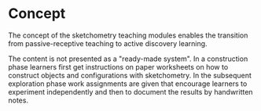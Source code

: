 # Concept
The concept of the sketchometry teaching modules enables the transition from passive-receptive teaching to active discovery learning.

The content is not presented as a "ready-made system". 
In a construction phase learners first get instructions on paper worksheets on how to construct objects and configurations with sketchometry.
In the subsequent exploration phase work assignments are given that encourage learners to experiment independently and then to document the results by handwritten notes.
